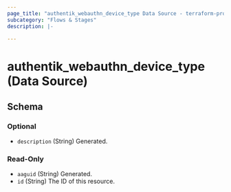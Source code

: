 ```yaml
---
page_title: "authentik_webauthn_device_type Data Source - terraform-provider-authentik"
subcategory: "Flows & Stages"
description: |-
  
---
```


# authentik_webauthn_device_type (Data Source)





<!-- schema generated by tfplugindocs -->
## Schema

### Optional

- `description` (String) Generated.

### Read-Only

- `aaguid` (String) Generated.
- `id` (String) The ID of this resource.
